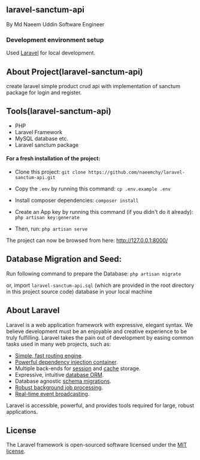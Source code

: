 ## laravel-sanctum-api

By Md Naeem Uddin
Software Engineer

### Development environment setup

Used [Laravel](https://laravel.com/docs/9.x) for local development.

## About Project(laravel-sanctum-api)

create laravel simple product crud api with implementation of sanctum package for login and register.

## Tools(laravel-sanctum-api)

-   PHP
-   Laravel Framework
-   MySQL database etc.
-   Laravel sanctum package

#### For a fresh installation of the project:

-   Clone this project:
    `git clone https://github.com/naeemchy/laravel-sanctum-api.git`

-   Copy the `.env` by running this command:
    `cp .env.example .env`

-   Install composer dependencies:
    `composer install`
-   Create an App key by running this command (if you didn't do it already):
    `php artisan key:generate`
-   Then, run:
    `php artisan serve`

The project can now be browsed from here: http://127.0.0.1:8000/

## Database Migration and Seed:

Run following command to prepare the Database:
`php artisan migrate`

or,
import `laravel-sanctum-api.sql` (which are provided in the root directory in this project source code) database in your local machine

## About Laravel

Laravel is a web application framework with expressive, elegant syntax. We believe development must be an enjoyable and creative experience to be truly fulfilling. Laravel takes the pain out of development by easing common tasks used in many web projects, such as:

-   [Simple, fast routing engine](https://laravel.com/docs/routing).
-   [Powerful dependency injection container](https://laravel.com/docs/container).
-   Multiple back-ends for [session](https://laravel.com/docs/session) and [cache](https://laravel.com/docs/cache) storage.
-   Expressive, intuitive [database ORM](https://laravel.com/docs/eloquent).
-   Database agnostic [schema migrations](https://laravel.com/docs/migrations).
-   [Robust background job processing](https://laravel.com/docs/queues).
-   [Real-time event broadcasting](https://laravel.com/docs/broadcasting).

Laravel is accessible, powerful, and provides tools required for large, robust applications.

## License

The Laravel framework is open-sourced software licensed under the [MIT license](https://opensource.org/licenses/MIT).
